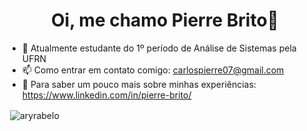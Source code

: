<h1 align="center">Oi, me chamo Pierre Brito🖖</h1>

- 🔭 Atualmente estudante do 1º período de Análise de Sistemas pela UFRN
- 📫 Como entrar em contato comigo: carlospierre07@gmail.com
- 👀 Para saber um pouco mais sobre minhas experiências: https://www.linkedin.com/in/pierre-brito/
    
<p>&nbsp;<img align="center" src="https://github-readme-stats.vercel.app/api?username=aryrabelo&show_icons=true&locale=en" alt="aryrabelo" /></p>

<!--
**pierrecbrito/pierrecbrito** is a ✨ _special_ ✨ repository because its `README.md` (this file) appears on your GitHub profile.

Here are some ideas to get you started:

- 🔭 I’m currently working on ...
- 🌱 I’m currently learning ...
- 👯 I’m looking to collaborate on ...
- 🤔 I’m looking for help with ...
- 💬 Ask me about ...
- 📫 How to reach me: ...
- 😄 Pronouns: ...
- ⚡ Fun fact: ...
-->
